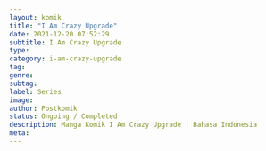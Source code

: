 ```yaml
---
layout: komik
title: "I Am Crazy Upgrade"
date: 2021-12-20 07:52:29
subtitle: I Am Crazy Upgrade
type: 
category: i-am-crazy-upgrade
tag: 
genre: 
subtag: 
label: Series
image: 
author: Postkomik
status: Ongoing / Completed
description: Manga Komik I Am Crazy Upgrade | Bahasa Indonesia
meta: 
---
```

